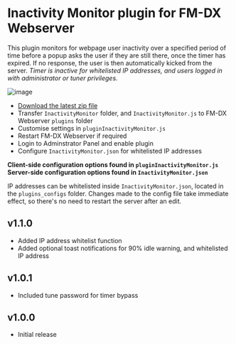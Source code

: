 # Inactivity Monitor plugin for FM-DX Webserver

This plugin monitors for webpage user inactivity over a specified period of time before a popup asks the user if they are still there, once the timer has expired. If no response, the user is then automatically kicked from the server. _Timer is inactive for whitelisted IP addresses, and users logged in with administrator or tuner privileges._

![image](https://github.com/user-attachments/assets/51acf67a-1505-4c08-8b62-21665cb25d93)

* [Download the latest zip file](https://github.com/AmateurAudioDude/FM-DX-Webserver-Plugin-Inactivity-Monitor/archive/refs/heads/main.zip)
* Transfer `InactivityMonitor` folder, and `InactivityMonitor.js` to FM-DX Webserver `plugins` folder
* Customise settings in `pluginInactivityMonitor.js`
* Restart FM-DX Webserver if required
* Login to Adminstrator Panel and enable plugin
* Configure `InactivityMonitor.json` for whitelisted IP addresses

**Client-side configuration options found in `pluginInactivityMonitor.js`**   
**Server-side configuration options found in `InactivityMonitor.json`**

IP addresses can be whitelisted inside `InactivityMonitor.json`, located in the `plugins_configs` folder. Changes made to the config file take immediate effect, so there's no need to restart the server after an edit.


v1.1.0
------
* Added IP address whitelist function
* Added optional toast notifications for 90% idle warning, and whitelisted IP address

v1.0.1
------
* Included tune password for timer bypass

v1.0.0
------
* Initial release
